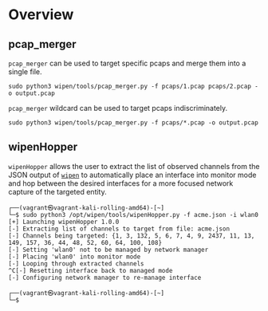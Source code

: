 # Overview

## pcap_merger

`pcap_merger` can be used to target specific pcaps and merge them into a single file.

```
sudo python3 wipen/tools/pcap_merger.py -f pcaps/1.pcap pcaps/2.pcap -o output.pcap
```

`pcap_merger` wildcard can be used to target pcaps indiscriminately.

```
sudo python3 wipen/tools/pcap_merger.py -f pcaps/*.pcap -o output.pcap
```

## wipenHopper

`wipenHopper` allows the user to extract the list of observed channels from the JSON output of [`wipen`](https://github.com/InfamousSYN/wipen) to automatically place an interface into monitor mode and hop between the desired interfaces for a more focused network capture of the targeted entity.

```
┌──(vagrant㉿vagrant-kali-rolling-amd64)-[~]
└─$ sudo python3 /opt/wipen/tools/wipenHopper.py -f acme.json -i wlan0
[+] Launching wipenHopper 1.0.0
[-] Extracting list of channels to target from file: acme.json
[-] Channels being targeted: {1, 3, 132, 5, 6, 7, 4, 9, 2437, 11, 13, 149, 157, 36, 44, 48, 52, 60, 64, 100, 108}
[-] Setting 'wlan0' not to be managed by network manager
[-] Placing 'wlan0' into monitor mode
[-] Looping through extracted channels
^C[-] Resetting interface back to managed mode
[-] Configuring network manager to re-manage interface
                                                                                                                    
┌──(vagrant㉿vagrant-kali-rolling-amd64)-[~]
└─$
```
